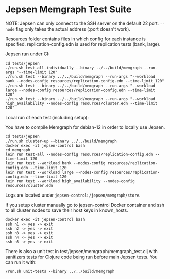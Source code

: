 # Jepsen Memgraph Test Suite

NOTE: Jepsen can only connect to the SSH server on the default 22 port.
`--node` flag only takes the actual address (:port doesn't work).

Resources folder contains files in which config for each instance is specified. replication-config.edn is used for replication tests (bank, large).

Jepsen run under CI:
```
cd tests/jepsen
./run.sh test-all-individually --binary ../../build/memgraph --run-args "--time-limit 120"
./run.sh test --binary ../../build/memgraph --run-args "--workload bank --nodes-config resources/replication-config.edn --time-limit 120"
./run.sh test --binary ../../build/memgraph --run-args "--workload large --nodes-config resources/replication-config.edn --time-limit 120"
./run.sh test --binary ../../build/memgraph --run-args "--workload high_availability --nodes-config resources/cluster.edn --time-limit 120"
```

Local run of each test (including setup):

You have to compile Memgraph for debian-12 in order to locally use Jepsen.

```
cd tests/jepsen
./run.sh cluster-up --binary ../../build/memgraph
docker exec -it jepsen-control bash
cd memgraph
lein run test-all --nodes-config resources/replication-config.edn --time-limit 120
lein run test --workload bank --nodes-config resources/replication-config.edn --time-limit 120
lein run test --workload large --nodes-config resources/replication-config.edn --time-limit 120
lein run test --workload high_availability --nodes-config resources/cluster.edn
```

Logs are located under `jepsen-control:/jepsen/memgraph/store`.

If you setup cluster manually go to jepsen-control Docker container and ssh to all cluster nodes to save their host keys in known_hosts.
```
docker exec -it jepsen-control bash
ssh n1 -> yes -> exit
ssh n2 -> yes -> exit
ssh n3 -> yes -> exit
ssh n4 -> yes -> exit
ssh n5 -> yes -> exit
```

There is also a unit test in test/jepsen/memgraph/memgraph_test.clj with sanitizers tests for Clojure code being run before main Jepsen tests.
You can run it with:

```
/run.sh unit-tests --binary ../../build/memgraph
```
